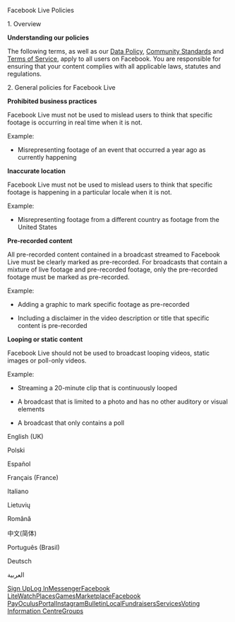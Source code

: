 Facebook Live Policies

1\. Overview

**Understanding our policies**

The following terms, as well as our [Data Policy](https://www.facebook.com/about/privacy/), [Community Standards](https://www.facebook.com/communitystandards/) and [Terms of Service](https://www.facebook.com/legal/terms), apply to all users on Facebook. You are responsible for ensuring that your content complies with all applicable laws, statutes and regulations.

2\. General policies for Facebook Live

**Prohibited business practices**

Facebook Live must not be used to mislead users to think that specific footage is occurring in real time when it is not.

Example:

*   Misrepresenting footage of an event that occurred a year ago as currently happening

**Inaccurate location**

Facebook Live must not be used to mislead users to think that specific footage is happening in a particular locale when it is not.

Example:

*   Misrepresenting footage from a different country as footage from the United States

**Pre-recorded content**

All pre-recorded content contained in a broadcast streamed to Facebook Live must be clearly marked as pre-recorded. For broadcasts that contain a mixture of live footage and pre-recorded footage, only the pre-recorded footage must be marked as pre-recorded.

Example:

*   Adding a graphic to mark specific footage as pre-recorded

*   Including a disclaimer in the video description or title that specific content is pre-recorded

**Looping or static content**

Facebook Live should not be used to broadcast looping videos, static images or poll-only videos.

Example:

*   Streaming a 20-minute clip that is continuously looped

*   A broadcast that is limited to a photo and has no other auditory or visual elements

*   A broadcast that only contains a poll

English (UK)

Polski

Español

Français (France)

Italiano

Lietuvių

Română

中文(简体)

Português (Brasil)

Deutsch

العربية

[Sign Up](https://www.facebook.com/reg/)[Log In](https://www.facebook.com/login/)[Messenger](https://l.facebook.com/l.php?u=https%3A%2F%2Fmessenger.com%2F&h=AT1t3x_N617ht8sjOiwDomrhIP7ZtvOejXl8aSnOtotiCqjxk2BQkxDbUnpPXdYN3A6XTyp82E6BPLlkARbvZWnXepAFwW--X3MtC5BE0JQjGAUvIluArSJYeZd6cbIJtBj6eqg2NxSnRBoz7kLNSGSNNUSQjhdPoOSTgQ)[Facebook Lite](https://www.facebook.com/lite/)[Watch](https://en-gb.facebook.com/watch/)[Places](https://www.facebook.com/places/)[Games](https://www.facebook.com/games/)[Marketplace](https://www.facebook.com/marketplace/)[Facebook Pay](https://pay.facebook.com/)[Oculus](https://l.facebook.com/l.php?u=https%3A%2F%2Fwww.oculus.com%2F&h=AT1t3x_N617ht8sjOiwDomrhIP7ZtvOejXl8aSnOtotiCqjxk2BQkxDbUnpPXdYN3A6XTyp82E6BPLlkARbvZWnXepAFwW--X3MtC5BE0JQjGAUvIluArSJYeZd6cbIJtBj6eqg2NxSnRBoz7kLNSGSNNUSQjhdPoOSTgQ)[Portal](https://portal.facebook.com/)[Instagram](https://l.facebook.com/l.php?u=https%3A%2F%2Fwww.instagram.com%2F&h=AT1t3x_N617ht8sjOiwDomrhIP7ZtvOejXl8aSnOtotiCqjxk2BQkxDbUnpPXdYN3A6XTyp82E6BPLlkARbvZWnXepAFwW--X3MtC5BE0JQjGAUvIluArSJYeZd6cbIJtBj6eqg2NxSnRBoz7kLNSGSNNUSQjhdPoOSTgQ)[Bulletin](https://www.bulletin.com/)[Local](https://www.facebook.com/local/lists/245019872666104/)[Fundraisers](https://www.facebook.com/fundraisers/)[Services](https://www.facebook.com/biz/directory/)[Voting Information Centre](https://www.facebook.com/votinginformationcenter/?entry_point=c2l0ZQ%3D%3D)[Groups](https://www.facebook.com/groups/explore/)